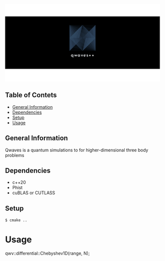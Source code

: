 
![qwave banner](./images/qwaves_banner.png)
## Table of Contets
* [General Information](#general-information)
* [Dependencies](#dependencies)
* [Setup](#setup)
* [Usage](#usage)

## General Information
Qwaves is a quantum simulations to for higher-dimensional three body problems

## Dependencies
* c++20
* Phist
* cuBLAS or CUTLASS

## Setup
```
$ cmake ..
```

# Usage

qwv::differential::Chebyshev1D(range, N);
